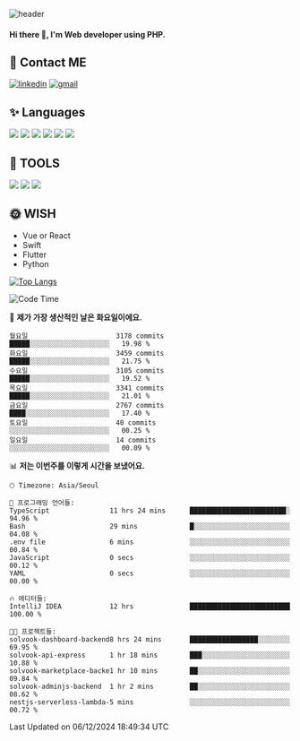 ![header](https://capsule-render.vercel.app/api?type=waving&color=auto&height=300&section=header&text=Elin&fontSize=90&animation=twinkling)

#### Hi there 👋, I'm <b>Web developer</b> using PHP. ####

<!--
- 🔭 I’m currently working on Uniwill
- 🌱 I’m currently learning Vue or React or Python.
-->

<!---#### I am PHP developer --->

## 💌 Contact ME ###
[<img src='https://img.shields.io/badge/-EunjiKo-%230A66C2?style=flat-square&logo=LinkedIn&logoColor=white' alt='linkedin'>](https://www.linkedin.com/in/https://www.linkedin.com/in/eunji-ko-00a907164//)  [<img src='https://img.shields.io/badge/-einee214%40gmail.com-%23EA4335?style=flat-square&logo=Gmail&logoColor=white' alt='gmail'>](einee214@gmail.com)  


## ✨ Languages
<img src='https://img.shields.io/badge/-PHP-%23777BB4?style=for-the-badge&logo=PHP&logoColor=white'> <img src='https://img.shields.io/badge/-Laravel-%23FF2D20?style=for-the-badge&logo=Laravel&logoColor=white'> <img src='https://img.shields.io/badge/Jquery-%230769AD?style=for-the-badge&logo=Jquery&logoColor=white'> <img src='https://img.shields.io/badge/CSS3-%231572B6?style=for-the-badge&logo=CSS3&logoColor=white'> <img src='https://img.shields.io/badge/Bootstrap-%237952B3?style=for-the-badge&logo=Bootstrap&logoColor=white' > <img src='https://img.shields.io/badge/MySQL-%234479A1?style=for-the-badge&logo=MySQL&logoColor=white' >

## 🌷 TOOLS
<img src='https://img.shields.io/badge/PHPSTORM-%23000000?style=for-the-badge&logo=PhpStorm&logoColor=white' > <img src='https://img.shields.io/badge/GitLab-%23FCA121?style=for-the-badge&logo=GitLab&logoColor=white' > <img src='https://img.shields.io/badge/GitHub-%23181717?style=for-the-badge&logo=GitHub&logoColor=white'>


## 🌞 WISH
- Vue or React
- Swift
- Flutter
- Python


[![Top Langs](https://github-readme-stats.vercel.app/api/top-langs/?username=ein214&layout=compact)](https://github.com/anuraghazra/github-readme-stats)

<!--START_SECTION:waka-->
![Code Time](http://img.shields.io/badge/Code%20Time-3%2C929%20hrs%2052%20mins-blue)

📅 **제가 가장 생산적인 날은 화요일이에요.** 

```text
월요일                      3178 commits        █████░░░░░░░░░░░░░░░░░░░░   19.98 % 
화요일                      3459 commits        █████░░░░░░░░░░░░░░░░░░░░   21.75 % 
수요일                      3105 commits        █████░░░░░░░░░░░░░░░░░░░░   19.52 % 
목요일                      3341 commits        █████░░░░░░░░░░░░░░░░░░░░   21.01 % 
금요일                      2767 commits        ████░░░░░░░░░░░░░░░░░░░░░   17.40 % 
토요일                      40 commits          ░░░░░░░░░░░░░░░░░░░░░░░░░   00.25 % 
일요일                      14 commits          ░░░░░░░░░░░░░░░░░░░░░░░░░   00.09 % 
```


📊 **저는 이번주를 이렇게 시간을 보냈어요.** 

```text
🕑︎ Timezone: Asia/Seoul

💬 프로그래밍 언어들: 
TypeScript               11 hrs 24 mins      ████████████████████████░   94.96 % 
Bash                     29 mins             █░░░░░░░░░░░░░░░░░░░░░░░░   04.08 % 
.env file                6 mins              ░░░░░░░░░░░░░░░░░░░░░░░░░   00.84 % 
JavaScript               0 secs              ░░░░░░░░░░░░░░░░░░░░░░░░░   00.12 % 
YAML                     0 secs              ░░░░░░░░░░░░░░░░░░░░░░░░░   00.00 % 

🔥 에디터들: 
IntelliJ IDEA            12 hrs              █████████████████████████   100.00 % 

🐱‍💻 프로젝트들: 
solvook-dashboard-backend8 hrs 24 mins       █████████████████░░░░░░░░   69.95 % 
solvook-api-express      1 hr 18 mins        ███░░░░░░░░░░░░░░░░░░░░░░   10.88 % 
solvook-marketplace-backe1 hr 10 mins        ██░░░░░░░░░░░░░░░░░░░░░░░   09.84 % 
solvook-adminjs-backend  1 hr 2 mins         ██░░░░░░░░░░░░░░░░░░░░░░░   08.62 % 
nestjs-serverless-lambda-5 mins              ░░░░░░░░░░░░░░░░░░░░░░░░░   00.72 % 
```


 Last Updated on 06/12/2024 18:49:34 UTC
<!--END_SECTION:waka-->

<!---![GitHub stats](https://github-readme-stats.vercel.app/api?username=ein214&show_icons=true&theme=dracula)  --->



